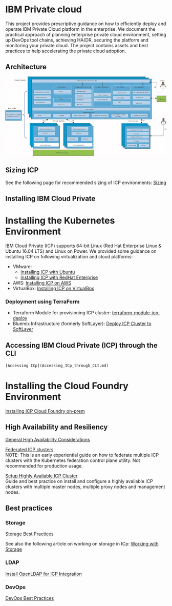 # IBM Private cloud

This project provides prescriptive guidance on how to efficiently deploy and operate IBM Private Cloud platform in the enterprise. We document the practical approach of planning enterprise private cloud environment, setting up DevOps tool chains, achieving HA/DR, securing the platform and monitoring your private cloud. The project contains assets and best practices to help accelerating the private cloud adoption.

## Architecture

![Architecture](architecture_1.2.jpeg)

## Sizing ICP

See the following page for recommended sizing of ICP environments: [Sizing](Sizing.md)

## Installing IBM Cloud Private

# Installing the Kubernetes Environment
  IBM Cloud Private (ICP) supports 64-bit Linux (Red Hat Enterprise Linux & Ubuntu 16.04 LTS) and Linux on Power. We provided some guidance on installing ICP on following virtualization and cloud platforms:

  * VMware:
    *  [Installing ICP with Ubuntu](Installing_ICp_on_prem_ubuntu.md)
    *  [Installing ICP with RedHat Enterprise](rhel_install/Installing_ICP_on_prem_rhel.md)  
  * AWS: [Installing ICP on AWS](Installing_ICp_on_aws.md)
  * VirtualBox: [Installing ICP on VirtualBox](https://github.com/ibm-cloud-architecture/refarch-privatecloud-virtualbox)

  ### Deployment using TerraForm
  * Terraform Module for provisioning ICP cluster: [terraform-module-icp-deploy](https://github.com/ibm-cloud-architecture/terraform-module-icp-deploy)
  * Bluemix Infrastructure (formerly SoftLayer): [Deploy ICP Cluster to SoftLayer](https://github.com/ibm-cloud-architecture/terraform-icp-softlayer)

  ## Accessing IBM Cloud Private (ICP) through the CLI
    [Accessing ICp](Accessing_ICp_through_CLI.md)

# Installing the Cloud Foundry Environment
  [Installing ICP Cloud Foundry on-prem](InstallCloudFoundryOnPrem.md)

## High Availability and Resiliency
  [General High Availability Considerations](HighAvailabilityConsiderations.md)

  [Federated ICP clusters](Resiliency/Federating_ICP_clusters.md)   
  NOTE: This is an early experiential guide on how to federate multiple ICP clusters with the Kubernetes federation control plane utility. Not recommended for production usage.

  [Setup Highly Available ICP Cluster](Resiliency/Configure_HA_ICP_cluster.md)   
  Guide and best practice on install and configure a highly available ICP clusters with multiple master nodes, multiple proxy nodes and management nodes.   

## Best practices

### Storage

[Storage Best Practices](ICp-Storage_best_practice.md)

See also the following article on working on storage in ICp: [Working with Storage](https://www.ibm.com/developerworks/community/blogs/fe25b4ef-ea6a-4d86-a629-6f87ccf4649e/entry/Working_with_storage?lang=en)

### LDAP

[Install OpenLDAP for ICP Integration](InstallAndConfigureOpenLDAP.md)

### DevOps

[DevOps Best Practices](Implementing%20DevOps%20for%20IBM%20Cloud.private.md)
